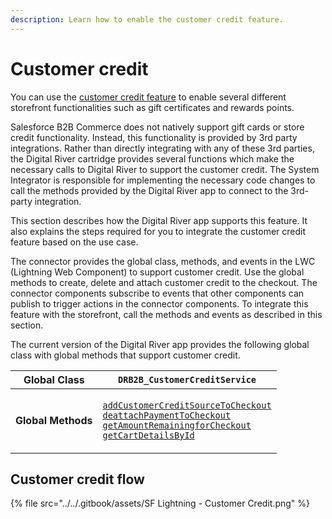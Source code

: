 ```yaml
---
description: Learn how to enable the customer credit feature.
---
```


# Customer credit

You can use the [customer credit feature](https://docs.digitalriver.com/digital-river-api/checkouts-and-orders/payment-sources/using-the-source-identifier#secondary-payment-sources) to enable several different storefront functionalities such as gift certificates and rewards points.

Salesforce B2B Commerce does not natively support gift cards or store credit functionality. Instead, this functionality is provided by 3rd party integrations. Rather than directly integrating with any of these 3rd parties, the Digital River cartridge provides several functions which make the necessary calls to Digital River to support the customer credit. The System Integrator is responsible for implementing the necessary code changes to call the methods provided by the Digital River app to connect to the 3rd-party integration.

This section describes how the Digital River app supports this feature. It also explains the steps required for you to integrate the customer credit feature based on the use case.

The connector provides the global class, methods, and events in the LWC (Lightning Web Component) to support customer credit. Use the global methods to create, delete and attach customer credit to the checkout. The connector components subscribe to events that other components can publish to trigger actions in the connector components. To integrate this feature with the storefront, call the methods and events as described in this section.

The current version of the Digital River app provides the following global class with global methods that support customer credit.

| **Global Class**   | `DRB2B_CustomerCreditService`                                                                                                                                                                                                                                                                                                                                                                                                                                                                                                                                                                                                                                                                                                                                                                                                                                                                                                                                                                                      |
| ------------------ | ------------------------------------------------------------------------------------------------------------------------------------------------------------------------------------------------------------------------------------------------------------------------------------------------------------------------------------------------------------------------------------------------------------------------------------------------------------------------------------------------------------------------------------------------------------------------------------------------------------------------------------------------------------------------------------------------------------------------------------------------------------------------------------------------------------------------------------------------------------------------------------------------------------------------------------------------------------------------------------------------------------------ |
| **Global Methods** | <p><a href="https://app.gitbook.com/o/-LqC_Nsz4Z-JxICCsFw3/s/w4LUVtzRnCnYyAQNDxTM/~/revisions/LtE2NYpucQQ2YyQGFtDM/extend-the-salesforce-lightning-app/customer-credit/addcustomercreditsourcetocheckout"><code>addCustomerCreditSourceToCheckout</code></a> <br><a href="https://app.gitbook.com/o/-LqC_Nsz4Z-JxICCsFw3/s/w4LUVtzRnCnYyAQNDxTM/~/revisions/LtE2NYpucQQ2YyQGFtDM/extend-the-salesforce-lightning-app/customer-credit/deattachpaymenttocheckout"><code>deattachPaymentToCheckout</code></a> <br><a href="https://app.gitbook.com/o/-LqC_Nsz4Z-JxICCsFw3/s/w4LUVtzRnCnYyAQNDxTM/~/revisions/LtE2NYpucQQ2YyQGFtDM/extend-the-salesforce-lightning-app/customer-credit/getamountremainingforcheckout"><code>getAmountRemainingforCheckout</code></a> <br><a href="https://app.gitbook.com/o/-LqC_Nsz4Z-JxICCsFw3/s/w4LUVtzRnCnYyAQNDxTM/~/revisions/LtE2NYpucQQ2YyQGFtDM/extend-the-salesforce-lightning-app/customer-credit/getcartdetailsbyid"><code>getCartDetailsById</code></a><code>​</code></p> |

## Customer credit flow

{% file src="../../.gitbook/assets/SF Lightning - Customer Credit.png" %}
